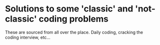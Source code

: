 # Solutions to some 'classic' and 'not-classic' coding problems

These are sourced from all over the place. Daily coding, cracking the coding interview, etc...
